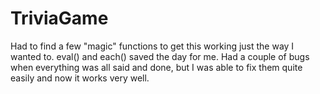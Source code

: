 # TriviaGame

Had to find a few "magic" functions to get this working just the way I wanted to. eval() and each() saved the day for me. Had a couple of bugs when everything was all said and done, but I was able to fix them quite easily and now it works very well. 
